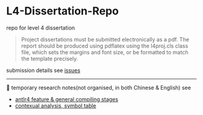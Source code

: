 # L4-Dissertation-Repo

repo for level 4 dissertation

> Project dissertations must be submitted electronically as a pdf. The report should be produced using pdflatex using the l4proj.cls class file, which sets the margins and font size, or be formatted to match the template precisely.

submission details see [issues](https://github.com/2359451d/L4-Dissertation-Repo/issues)

---

:pushpin: temporary research notes(not organised, in both Chinese & English) see

* [antlr4 feature & general compiling stages](https://docs.google.com/document/d/11fCyfKIpjDdbwIPtmG4gVL14b2D1BLM4bHNle451ImY/edit?usp=sharing)
* [contexual analysis, symbol table](https://docs.google.com/document/d/1sZjSdXvbLkj58-ezAonxu3Kn3HGEoYaE8N3WV49C9j0/edit?usp=sharing)